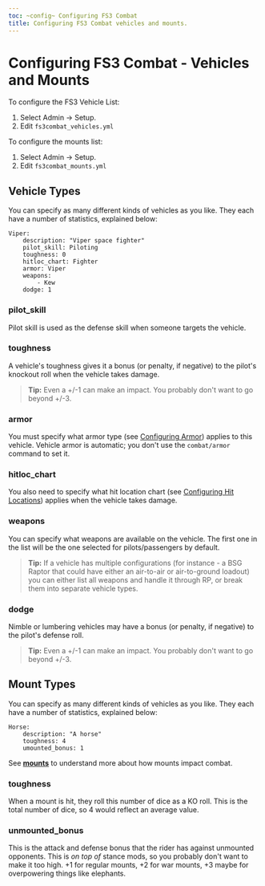 ```yaml
---
toc: ~config~ Configuring FS3 Combat
title: Configuring FS3 Combat vehicles and mounts.
---
```

# Configuring FS3 Combat - Vehicles and Mounts

To configure the FS3 Vehicle List:

1. Select Admin -> Setup.
2. Edit `fs3combat_vehicles.yml`

To configure the mounts list:

1. Select Admin -> Setup.
2. Edit `fs3combat_mounts.yml`

## Vehicle Types

You can specify as many different kinds of vehicles as you like.  They each have a number of statistics, explained below:

    Viper:
        description: "Viper space fighter"
        pilot_skill: Piloting
        toughness: 0
        hitloc_chart: Fighter
        armor: Viper
        weapons:
            - Kew
        dodge: 1

### pilot_skill

Pilot skill is used as the defense skill when someone targets the vehicle.

### toughness

A vehicle's toughness gives it a bonus (or penalty, if negative) to the pilot's knockout roll when the vehicle takes damage.

> **Tip:** Even a +/-1 can make an impact.  You probably don't want to go beyond +/-3.

### armor

You must specify what armor type (see [Configuring Armor](/tutorials/config/fs3combat_armor)) applies to this vehicle.  Vehicle armor is automatic; you don't use the `combat/armor` command to set it.

### hitloc_chart

You also need to specify what hit location chart (see [Configuring Hit Locations](/tutorials/config/fs3combat_hitloc)) applies when the vehicle takes damage.

### weapons

You can specify what weapons are available on the vehicle.  The first one in the list will be the one selected for pilots/passengers by default.

> **Tip:** If a vehicle has multiple configurations (for instance - a BSG Raptor that could have either an air-to-air or air-to-ground loadout) you can either list all weapons and handle it through RP, or break them into separate vehicle types.

### dodge

Nimble or lumbering vehicles may have a bonus (or penalty, if negative) to the pilot's defense roll.

> **Tip:** Even a +/-1 can make an impact.  You probably don't want to go beyond +/-3.

## Mount Types

You can specify as many different kinds of vehicles as you like.  They each have a number of statistics, explained below:

    Horse:
        description: "A horse"
        toughness: 4
        umounted_bonus: 1


See **[mounts](http://aresmush.com/fs3/fs3-3/combat-mechanics#mounts)** to understand more about how mounts impact combat.

### toughness

When a mount is hit, they roll this number of dice as a KO roll.  This is the total number of dice, so 4 would reflect an average value.

### unmounted_bonus

This is the attack and defense bonus that the rider has against unmounted opponents.  This is _on top of_ stance mods, so you probably don't want to make it too high.  +1 for regular mounts, +2 for war mounts, +3 maybe for overpowering things like elephants.